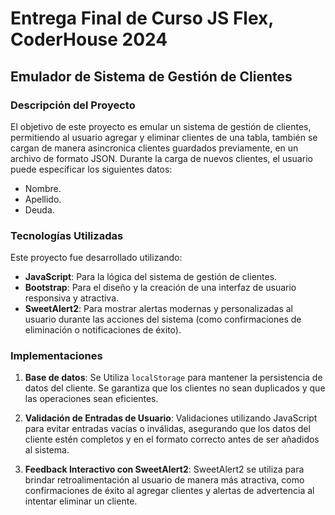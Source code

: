# Entrega Final de Curso JS Flex, CoderHouse 2024

## Emulador de Sistema de Gestión de Clientes

### Descripción del Proyecto
El objetivo de este proyecto es emular un sistema de gestión de clientes, permitiendo al usuario agregar y eliminar clientes de una tabla, también se cargan de manera asincronica clientes guardados previamente, en un archivo de formato JSON. Durante la carga de nuevos clientes, el usuario puede especificar los siguientes datos:
- Nombre.
- Apellido.
- Deuda.
  
### Tecnologías Utilizadas
Este proyecto fue desarrollado utilizando:
- **JavaScript**: Para la lógica del sistema de gestión de clientes.
- **Bootstrap**: Para el diseño y la creación de una interfaz de usuario responsiva y atractiva.
- **SweetAlert2**: Para mostrar alertas modernas y personalizadas al usuario durante las acciones del sistema (como confirmaciones de eliminación o notificaciones de éxito).

### Implementaciones
1. **Base de datos**: Se Utiliza `localStorage` para mantener la persistencia de datos del cliente. Se garantiza que los clientes no sean duplicados y que las operaciones sean eficientes.

2. **Validación de Entradas de Usuario**: Validaciones utilizando JavaScript para evitar entradas vacías o inválidas, asegurando que los datos del cliente estén completos y en el formato correcto antes de ser añadidos al sistema.

3. **Feedback Interactivo con SweetAlert2**: SweetAlert2 se utiliza para brindar retroalimentación al usuario de manera más atractiva, como confirmaciones de éxito al agregar clientes y alertas de advertencia al intentar eliminar un cliente.

